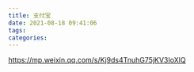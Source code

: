 ```yaml
---
title: 支付宝
date: 2021-08-18 09:41:06
tags:
categories:
---
```


https://mp.weixin.qq.com/s/Kj9ds4TnuhG75jKV3IoXlQ